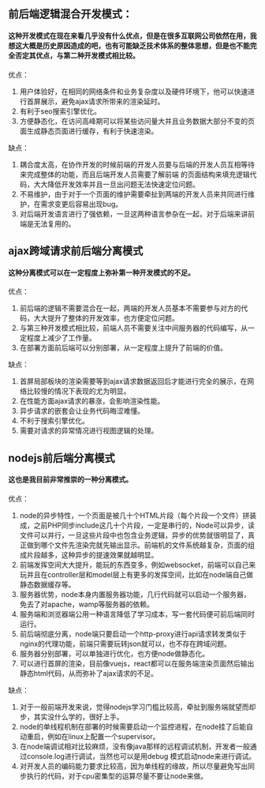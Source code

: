 ## 前后端逻辑混合开发模式：

#### 这种开发模式在现在来看几乎没有什么优点，但是在很多互联网公司依然在用，我想这大概是历史原因造成的吧，也有可能缺乏技术体系的整体思想，但是也不能完全否定其优点，与第二种开发模式相比较。

优点：
1. 用户体验好，在相同的网络条件和业务复杂度以及硬件环境下，他可以快速进行首屏展示，避免ajax请求所带来的渲染延时。
2. 有利于seo搜索引擎优化。
3. 方便静态化，在访问高峰期可以将某些访问量大并且业务数据大部分不变的页面生成静态页面进行缓存，有利于快速渲染。

缺点：
1. 耦合度太高，在协作开发的时候前端的开发人员要与后端的开发人员互相等待来完成整体的功能，而且后端开发人员需要了解前端 
   的页面结构来填充逻辑代码，大大降低开发效率并且一旦出问题无法快速定位问题。
2. 不易维护，由于对于一个页面的维护需要牵扯到两端的开发人员来共同进行维护，在需求变更后容易出现bug。
3. 对后端开发语言进行了强依赖，一旦这两种语言参杂在一起，对于后端来讲前端是无法复用的。

## ajax跨域请求前后端分离模式

#### 这种分离模式可以在一定程度上弥补第一种开发模式的不足。

优点：
1. 前后端的逻辑不需要混合在一起，两端的开发人员基本不需要参与对方的代码，大大提升了整体的开发效率，也方便定位问题。
2. 与第三种开发模式相比较，前端人员不需要关注中间服务器的代码编写，从一定程度上减少了工作量。
3. 在部署方面前后端可以分别部署，从一定程度上提升了前端的价值。

缺点：
1. 首屏局部板块的渲染需要等到ajax请求数据返回后才能进行完全的展示，在网络比较慢的情况下表现的尤为明显。
2. 在性能方面ajax请求的暴涨，会影响渲染性能。
3. 异步请求的嵌套会让业务代码晦涩难懂。
4. 不利于搜索引擎优化。
5. 需要对请求的异常情况进行视图逻辑的处理。

## nodejs前后端分离模式

#### 这也是我目前非常推崇的一种分离模式。

优点：
1. node的异步特性，一个页面是被几十个HTML片段（每个片段一个文件）拼装成，之前PHP同步include这几十个片段，一定是串行的，Node可以异步，读文件可以并行，一旦这些片段中也包含业务逻辑，异步的优势就很明显了，真正做到哪个文件先渲染完就先输出显示。前端机的文件系统越复杂，页面的组成片段越多，这种异步的提速效果就越明显。
2. 前端发挥空间大大提升，能玩的东西变多，例如websocket，前端可以自己来玩并且在controller层和model层上有更多的发挥空间，比如在node端自己做静态数据缓存等。
3. 服务器优势，node本身内置服务器功能，几行代码就可以启动一个服务器，免去了对apache，wamp等服务器的依赖。
4. 服务端和浏览器端公用一种语言降低了学习成本，写一套代码便可前后端同时运行。
5. 前后端彻底分离，node端只要启动一个http-proxy进行api请求转发类似于nginx的代理功能，前端只需要玩转json就可以，也不存在跨域问题。
6. 服务器分别部署，可以单独进行优化，也方便node做静态化。
7. 可以进行首屏的渲染，目前像vuejs，react都可以在服务端渲染页面然后输出静态html代码，从而弥补了ajax请求的不足。

缺点：

1. 对于一般前端开发来说，觉得nodejs学习门槛比较高，牵扯到服务端就望而却步，其实没什么学的，很好上手。
2. node的单线程机制在部署的时候需要启动一个监控进程，在node挂了后能自动重启，例如在linux上配置一个supervisor。
3. 在node端调试相对比较麻烦，没有像java那样的远程调试机制，开发者一般通过console.log进行调试，当然也可以是用debug 模式启动node来进行调试。
4. 对开发人员的编码能力要求比较高，因为单线程的缘故，所以尽量避免写出同步执行的代码，对于cpu密集型的运算尽量不要让node来做。
